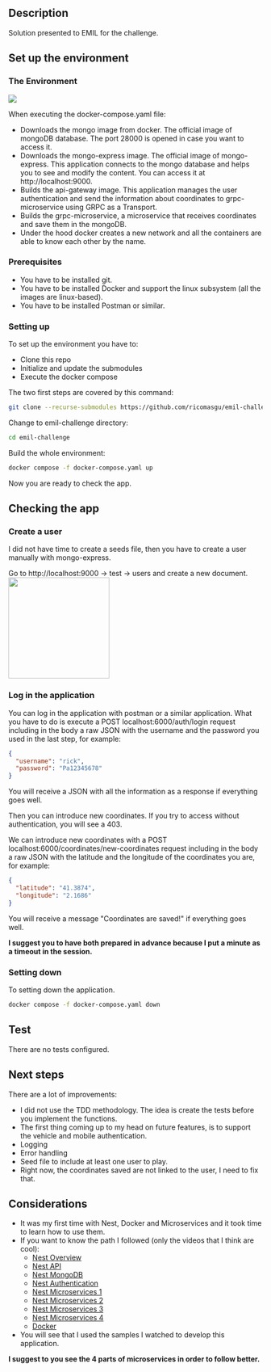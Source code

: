 ## Description

Solution presented to EMIL for the challenge.

## Set up the environment

### The Environment

<img src="https://user-images.githubusercontent.com/25822915/188864066-5f5651f5-c69f-413b-87df-91d34a3cb2d5.png" with="200" height="auto">

When executing the docker-compose.yaml file:
 - Downloads the mongo image from docker. The official image of mongoDB database. The port 28000 is opened in case you want to access it.
 - Downloads the mongo-express image. The official image of mongo-express. This application connects to the mongo database and helps you to see and modify the content. You can access it at http://localhost:9000.
 - Builds the api-gateway image. This application manages the user authentication and send the information about coordinates to grpc-microservice using GRPC as a Transport.
 - Builds the grpc-microservice, a microservice that receives coordinates and save them in the mongoDB.
 - Under the hood docker creates a new network and all the containers are able to know each other by the name.


### Prerequisites
 - You have to be installed git.
 - You have to be installed Docker and support the linux subsystem (all the images are linux-based).
 - You have to be installed Postman or similar.

### Setting up
To set up the environment you have to:
 - Clone this repo
 - Initialize and update the submodules
 - Execute the docker compose

The two first steps are covered by this command:
```bash
git clone --recurse-submodules https://github.com/ricomasgu/emil-challenge.git
```
Change to emil-challenge directory:
```bash
cd emil-challenge
```
Build the whole environment:
```bash
docker compose -f docker-compose.yaml up
```
Now you are ready to check the app.

## Checking the app

### Create a user
I did not have time to create a seeds file, then you have to create a user manually with mongo-express.

Go to http://localhost:9000 -> test -> users and create a new document.
<img src="https://user-images.githubusercontent.com/25822915/188863740-dd611b95-7f49-43a8-babf-ec141e600335.png" with="200" height="200">

### Log in the application
You can log in the application with postman or a similar application.
What you have to do is execute a POST localhost:6000/auth/login request including in the body a raw JSON with the username and the password you used in the last step, for example:
```json
{
  "username": "rick",
  "password": "Pa12345678"
}
```
You will receive a JSON with all the information as a response if everything goes well.

Then you can introduce new coordinates. If you try to access without authentication, you will see a 403.

We can introduce new coordinates with a POST localhost:6000/coordinates/new-coordinates request including in the body a raw JSON with the latitude and the longitude of the coordinates you are, for example:
```json
{
  "latitude": "41.3874",
  "longitude": "2.1686"
}
```
You will receive a message "Coordinates are saved!" if everything goes well.

**I suggest you to have both prepared in advance because I put a minute as a timeout in the session.**

### Setting down
To setting down the application.

```bash
docker compose -f docker-compose.yaml down
```

## Test

There are no tests configured.

## Next steps
There are a lot of improvements:
 - I did not use the TDD methodology. The idea is create the tests before you implement the functions.
 - The first thing coming up to my head on future features, is to support the vehicle and mobile authentication.
 - Logging
 - Error handling
 - Seed file to include at least one user to play.
 - Right now, the coordinates saved are not linked to the user, I need to fix that.

## Considerations
 - It was my first time with Nest, Docker and Microservices and it took time to learn how to use them.
 - If you want to know the path I followed (only the videos that I think are cool):
   - [Nest Overview](https://www.youtube.com/watch?v=0M8AYU_hPas)
   - [Nest API](https://www.youtube.com/watch?v=F_oOtaxb0L8&t)
   - [Nest MongoDB](https://www.youtube.com/watch?v=ulfU5vY6I78)
   - [Nest Authentication](https://www.youtube.com/watch?v=_L225zpUK0M&t)
   - [Nest Microservices 1](https://www.youtube.com/watch?v=w7zJNMOIRbw)
   - [Nest Microservices 2](https://www.youtube.com/watch?v=IpoaVi9iPWI)
   - [Nest Microservices 3](https://www.youtube.com/watch?v=CggqI_82ICc)
   - [Nest Microservices 4](https://www.youtube.com/watch?v=OuyxRE9xLw4)
   - [Docker](https://www.youtube.com/watch?v=3c-iBn73dDE)
 - You will see that I used the samples I watched to develop this application.

**I suggest to you see the 4 parts of microservices in order to follow better.**
